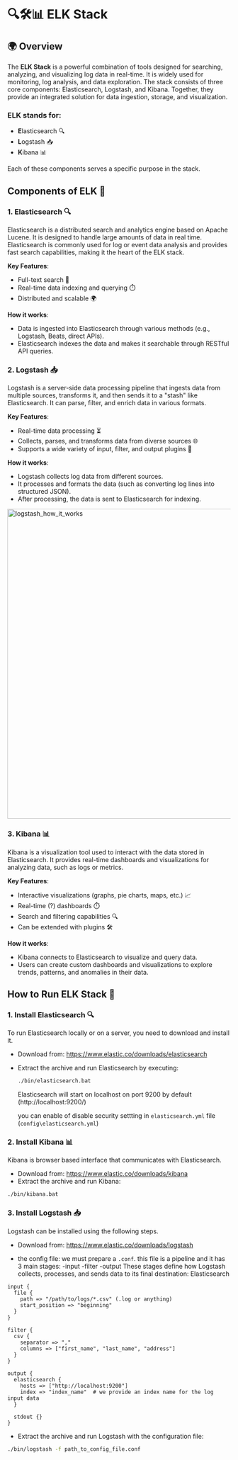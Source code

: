 # 🔍🛠️📊 ELK Stack

## 🌍 Overview 
The **ELK Stack** is a powerful combination of tools designed for searching, analyzing, and visualizing log data in real-time. It is widely used for monitoring, log analysis, and data exploration. The stack consists of three core components: Elasticsearch, Logstash, and Kibana. Together, they provide an integrated solution for data ingestion, storage, and visualization.

### ELK stands for:
- **E**lasticsearch 🔍
- **L**ogstash 📥
- **K**ibana 📊

Each of these components serves a specific purpose in the stack.

## Components of ELK 🚀

### 1. **Elasticsearch** 🔍
Elasticsearch is a distributed search and analytics engine based on Apache Lucene. It is designed to handle large amounts of data in real time. Elasticsearch is commonly used for log or event data analysis and provides fast search capabilities, making it the heart of the ELK stack.

**Key Features**:
- Full-text search 📝
- Real-time data indexing and querying ⏱️
- Distributed and scalable 🌍

**How it works**:
- Data is ingested into Elasticsearch through various methods (e.g., Logstash, Beats, direct APIs).
- Elasticsearch indexes the data and makes it searchable through RESTful API queries.

### 2. **Logstash** 📥
Logstash is a server-side data processing pipeline that ingests data from multiple sources, transforms it, and then sends it to a "stash" like Elasticsearch. It can parse, filter, and enrich data in various formats.

**Key Features**:
- Real-time data processing ⏳
- Collects, parses, and transforms data from diverse sources 🌐
- Supports a wide variety of input, filter, and output plugins 🔌

**How it works**:
- Logstash collects log data from different sources.
- It processes and formats the data (such as converting log lines into structured JSON).
- After processing, the data is sent to Elasticsearch for indexing.

<img src="https://www.tatvasoft.com/blog/wp-content/uploads/2018/06/Data-Analytics-with-Elasticsearch-Logstash-and-Kibana-ELK.webp" alt="logstash_how_it_works" width="700"/>



### 3. **Kibana** 📊
Kibana is a visualization tool used to interact with the data stored in Elasticsearch. It provides real-time dashboards and visualizations for analyzing data, such as logs or metrics.

**Key Features**:
- Interactive visualizations (graphs, pie charts, maps, etc.) 📈
- Real-time (?) dashboards ⏱️
- Search and filtering capabilities 🔍
- Can be extended with plugins 🛠️

**How it works**:
- Kibana connects to Elasticsearch to visualize and query data.
- Users can create custom dashboards and visualizations to explore trends, patterns, and anomalies in their data.

## How to Run ELK Stack 🚀

### 1. **Install Elasticsearch** 🔍
To run Elasticsearch locally or on a server, you need to download and install it.

- Download from: https://www.elastic.co/downloads/elasticsearch
- Extract the archive and run Elasticsearch by executing:
  ```bash
  ./bin/elasticsearch.bat
  ```

  Elasticsearch will start on localhost on port 9200 by default (http://localhost:9200/)

  you can enable of disable security settting in `elasticsearch.yml` file (`config\elasticsearch.yml`)


### 2. **Install Kibana** 📊
Kibana is browser based interface that communicates with Elasticsearch.
  - Download from: https://www.elastic.co/downloads/kibana
  - Extract the archive and run Kibana:
  ```bash
  ./bin/kibana.bat
  ```


### 3. **Install Logstash** 📥
Logstash can be installed using the following steps.
  - Download from: https://www.elastic.co/downloads/logstash

  - the config file:
we must prepare a  `.conf`. this file is a pipeline and it has 3 main stages:
-input
-filter
-output
These stages define how Logstash collects, processes, and sends data to its final destination: Elasticsearch

```
input {
  file {
    path => "/path/to/logs/*.csv" (.log or anything)
    start_position => "beginning"
  }
}

filter {
  csv {
    separator => ","
    columns => ["first_name", "last_name", "address"]
  }
}

output {
  elasticsearch {
    hosts => ["http://localhost:9200"]
    index => "index_name"  # we provide an index name for the log input data
  }

  stdout {}
}
```

  - Extract the archive and run Logstash with the configuration file:
  ```bash
  ./bin/logstash -f path_to_config_file.conf
  ```
